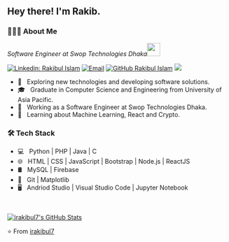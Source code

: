 <h2> Hey there! I'm Rakib.</h2>

<h3> 👨🏻‍💻 About Me </h3>

<p><em>Software Engineer at Swop Technologies Dhaka<img src="https://media.giphy.com/media/WUlplcMpOCEmTGBtBW/giphy.gif" width="30"> 
</em></p>

[![Linkedin: Rakibul Islam](https://img.shields.io/badge/-Rakibul-blue?style=flat&logo=Linkedin&logoColor=white&link=https://www.linkedin.com/in/rakibulislam39/)](https://www.linkedin.com/in/rakibulislam39/)
<a href="mailto:rakibulislam@picredo.com"><img alt="Email" src="https://img.shields.io/badge/rakibulislam@picredo.com-informational?style=flat&logo=gmail&logoColor=white"></a>
[![GitHub Rakibul Islam](https://img.shields.io/github/followers/irakibul7?label=follow&style=social)](https://github.com/irakibul7)
![](https://visitor-badge.glitch.me/badge?page_id=irakibul7.irakibul7)

- 🤔 &nbsp; Exploring new technologies and developing software solutions.
- 🎓 &nbsp; Graduate in Computer Science and Engineering from University of Asia Pacific.
- 💼 &nbsp; Working as a Software Engineer at Swop Technologies Dhaka.
- 🌱 &nbsp; Learning about Machine Learning, React and Crypto.

<h3>🛠 Tech Stack</h3>

- 💻 &nbsp; Python | PHP | Java | C 
- 🌐 &nbsp; HTML | CSS | JavaScript | Bootstrap | Node.js | ReactJS
- 🛢 &nbsp; MySQL | Firebase
- 🔧 &nbsp; Git | Matplotlib
- 🖥 &nbsp; Andriod Studio | Visual Studio Code | Jupyter Notebook

<br/>

[![irakibul7's GitHub Stats](https://github-readme-stats.vercel.app/api?username=irakibul7&show_icons=true)](https://github.com/irakibul7)

⭐️ From [irakibul7](https://github.com/irakibul7)
